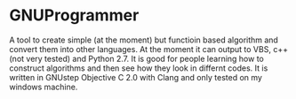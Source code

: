 # GNUProgrammer
A tool to create simple (at the moment) but functioin based algorithm and convert
them into other languages. At the moment it can output to VBS, c++ (not very tested)
and Python 2.7. It is good for people learning how to construct algorithms and then
see how they look in differnt codes. It is written in GNUstep Objective C 2.0 with
Clang and only tested on my windows machine.
